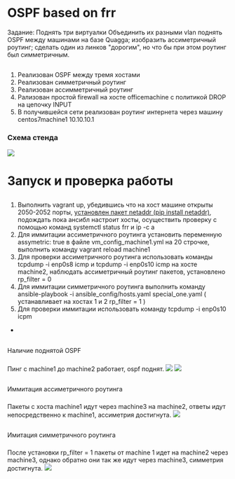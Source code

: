 # OSPF based on frr
Задание:
Поднять три виртуалки
Объединить их разными vlan
поднять OSPF между машинами на базе Quagga;
изобразить ассиметричный роутинг;
сделать один из линков "дорогим", но что бы при этом роутинг был симметричным.
##
1. Реализован OSPF между тремя хостами
2. Реализован симметричный роутинг
2. Реализован ассимметричный роутинг
3. Рализован простой firewall на хосте officemachine с политикой DROP на цепочку INPUT
3. В получившейся сети реализован роутинг интернета через машину centos7machine1 10.10.10.1

### Схема стенда
![](https://github.com/Kerosin3/linux_hw/blob/main/ospf/pics/ospf.jpg)

# Запуск и проверка работы

##
1. Выполнить vagrant up, убедившись что на хост машине открыты 2050-2052 порты, <u>установлен пакет netaddr (pip install netaddr)</u>, подождать пока ансибл настроит хосты, осуществить проверку с помощью команд systemctl status frr и ip -c a
2. Для иммитации ассиметричного роутинга установить переменную assymetric: true в файле vm_config_machine1.yml на 20 строчке, выполнить команду vagrant reload machine1
3. Для проверки ассиметричного роутинга использовать команды tcpdump -i enp0s8 icmp и tcpdump -i enp0s10 icmp на хосте machine2, наблюдать ассиметричный роутинг пакетов, установлено rp_filter = 0
4. Для иммитации симметричного роутинга выполнить команду  ansible-playbook -i ansible_config/hosts.yaml special_one.yaml ( устанавливает на хостах 1 и 2 rp_filter = 1 )
5. Для проверки иммитации использовать команду tcpdump -i enp0s10 icpm
*

##
Наличие поднятой OSPF
###
Пинг с machine1 до machine2 работает, ospf поднят.
![](https://github.com/Kerosin3/linux_hw/blob/main/ospf/pics/ospf.png)
![](https://github.com/Kerosin3/linux_hw/blob/main/ospf/pics/main.png)

##
Иммитация ассиметричного роутинга
###
Пакеты с хоста machine1 идут через machine3 на machine2, ответы идут непосредственно к machine1, ассиметрия достигнута.
![](https://github.com/Kerosin3/linux_hw/blob/main/ospf/pics/asym1.png)

##
Имитация симметричного роутинга
###
После установки rp_filter = 1 пакеты от machine 1 идет на machine2 через machine3, однако обратно они так же идут через machine3, симметрия достигнута.
![](https://github.com/Kerosin3/linux_hw/blob/main/ospf/pics/symm.png)
